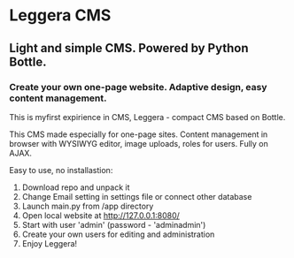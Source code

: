 # Leggera CMS
## Light and simple CMS. Powered by Python Bottle.
### Create your own one-page website. Adaptive design, easy content management.

This is myfirst expirience in CMS, Leggera - compact CMS based on Bottle.

This CMS made especially for one-page sites. Content management in browser with WYSIWYG editor, image uploads, roles for users. Fully on AJAX.

Easy to use, no installastion:
1. Download repo and unpack it
2. Change Email setting in settings file or connect other database
3. Launch main.py from /app directory
4. Open local website at http://127.0.0.1:8080/
5. Start with user 'admin' (password - 'adminadmin')
6. Create your own users for editing and administration
7. Enjoy Leggera!
